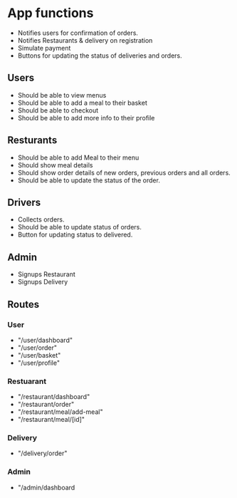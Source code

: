 # App functions
- Notifies users for confirmation of orders.
- Notifies Restaurants & delivery on registration 
- Simulate payment
- Buttons for updating the status of deliveries and orders.


## Users
- Should be able to view menus
- Should be able to add a meal to their basket
- Should be able to checkout
- Should be able to add more info to their profile

## Resturants
- Should be able to add Meal to their menu
- Should show meal details
- Should show order details of new orders, previous orders and all orders.
- Should be able to update the status of the order.

## Drivers
- Collects orders.
- Should be able to update status of orders.
- Button for updating status to delivered.

## Admin
- Signups Restaurant
- Signups Delivery

## Routes
### User
- "/user/dashboard"
- "/user/order"
- "/user/basket"
- "/user/profile"

### Restuarant
- "/restaurant/dashboard"
- "/restaurant/order"
- "/restaurant/meal/add-meal"
- "/restaurant/meal/[id]"

### Delivery
- "/delivery/order"

### Admin
- "/admin/dashboard

